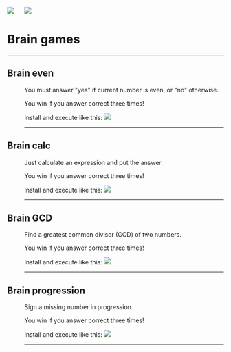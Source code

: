<a href="https://codeclimate.com/github/u-master/frontend-project-lvl1/maintainability"><img src="https://api.codeclimate.com/v1/badges/fc350fd15de10809c3f7/maintainability" /></a>
&nbsp;&nbsp;&nbsp;&nbsp;
<img src="https://github.com/u-master/frontend-project-lvl1/workflows/linter/badge.svg" />
<!-- <a href="https://codeclimate.com/github/u-master/frontend-project-lvl1/test_coverage"><img src="https://api.codeclimate.com/v1/badges/fc350fd15de10809c3f7/test_coverage" /></a>
&nbsp;&nbsp;&nbsp;&nbsp; -->
<h1>Brain games</h1>
<hr>
<dl>
  <dt>
    <h2>Brain even</h2>
  </dt>
  <dd>
    <p>You must answer "yes" if current number is even, or "no" otherwise.</p>
    <p>You win if you answer correct three times!</p>
    <p> Install and execute like this:
      <a href="https://asciinema.org/a/305039" target="_blank"><img src="https://asciinema.org/a/305039.svg" /></a>
    </p>
    <hr>
  </dd>
  <dt>
    <h2>Brain calc</h2>
  </dt>
  <dd>
    <p>Just calculate an expression and put the answer.</p>
    <p>You win if you answer correct three times!</p>
    <p> Install and execute like this:
      <a href="https://asciinema.org/a/305387" target="_blank"><img src="https://asciinema.org/a/305387.svg" /></a>
    </p>
    <hr>
  </dd>
  <dt>
    <h2>Brain GCD</h2>
  </dt>
  <dd>
    <p>Find a greatest common divisor (GCD) of two numbers.</p>
    <p>You win if you answer correct three times!</p>
    <p> Install and execute like this:
      <a href="https://asciinema.org/a/305596" target="_blank"><img src="https://asciinema.org/a/305596.svg" /></a>
    </p>
    <hr>
  </dd>
  <dt>
    <h2>Brain progression</h2>
  </dt>
  <dd>
    <p>Sign a missing number in progression.</p>
    <p>You win if you answer correct three times!</p>
    <p> Install and execute like this:
      <a href="https://asciinema.org/a/305780" target="_blank"><img src="https://asciinema.org/a/305780.svg" /></a>
    </p>
    <hr>
  </dd>
</dl>
